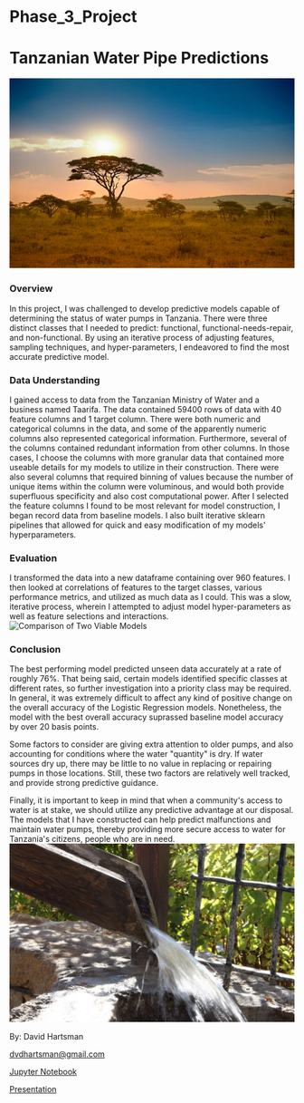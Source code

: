 # Phase_3_Project
# Tanzanian Water Pipe Predictions
![Tanzanian Landscape](./Data/tanzania.jpg)
### Overview
In this project, I was challenged to develop predictive models capable of determining the status of water pumps in Tanzania. There were three distinct classes that I needed to predict: functional, functional-needs-repair, and non-functional. By using an iterative process of adjusting features, sampling techniques, and hyper-parameters, I endeavored to find the most accurate predictive model.
### Data Understanding
I gained access to data from the Tanzanian Ministry of Water and a business named Taarifa. The data contained 59400 rows of data with 40 feature columns and 1 target column. There were both numeric and categorical columns in the data, and some of the apparently numeric columns also represented categorical information. Furthermore, several of the columns contained redundant information from other columns. In those cases, I choose the columns with more granular data that contained more useable details for my models to utilize in their construction. There were also several columns that required binning of values because the number of unique items within the column were voluminous, and would both provide superfluous specificity and also cost computational power. After I selected the feature columns I found to be most relevant for model construction, I began record data from baseline models. I also built iterative sklearn pipelines that allowed for quick and easy modification of my models' hyperparameters.

### Evaluation
I transformed the data into a new dataframe containing over 960 features. I then looked at correlations of features to the target classes, various performance metrics, and utilized as much data as I could. This was a slow, iterative process, wherein I attempted to adjust model hyper-parameters as well as feature selections and interactions.
![Comparison of Two Viable Models](./Data/KYP_slide.png)
### Conclusion
The best performing model predicted unseen data accurately at a rate of roughly 76%. That being said, certain models identified specific classes at different rates, so further investigation into a priority class may be required. In general, it was extremely difficult to affect any kind of positive change on the overall accuracy of the Logistic Regression models. Nonetheless, the model with the best overall accuracy suprassed baseline model accuracy by over 20 basis points.  

Some factors to consider are giving extra attention to older pumps, and also accounting for conditions where the water "quantity" is dry. If water sources dry up, there may be little to no value in replacing or repairing pumps in those locations. Still, these two factors are relatively well tracked, and provide strong predictive guidance.

Finally, it is important to keep in mind that when a community's access to water is at stake, we should utilize any predictive advantage at our disposal. The models that I have constructed can help predict malfunctions and maintain water pumps, thereby providing more secure access to water for Tanzania's citizens, people who are in need.
![Water Well](./Data/water_well.jpg)

By: David Hartsman

dvdhartsman@gmail.com

[Jupyter Notebook](https://github.com/dvdhartsman/Phase_3_Project/blob/main/Final_Notebook.ipynb)

[Presentation](https://github.com/dvdhartsman/Phase_3_Project/blob/main/Tanzanian%20Water%20Pumps.pdf)
